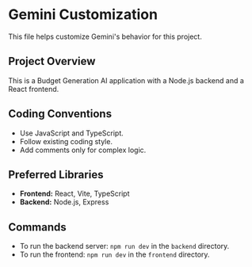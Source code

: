 # Gemini Customization

This file helps customize Gemini's behavior for this project.

## Project Overview

This is a Budget Generation AI application with a Node.js backend and a React frontend.

## Coding Conventions

*   Use JavaScript and TypeScript.
*   Follow existing coding style.
*   Add comments only for complex logic.

## Preferred Libraries

*   **Frontend:** React, Vite, TypeScript
*   **Backend:** Node.js, Express

## Commands

*   To run the backend server: `npm run dev` in the `backend` directory.
*   To run the frontend: `npm run dev` in the `frontend` directory.
